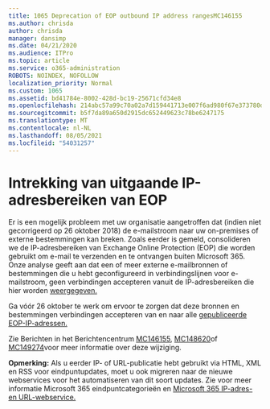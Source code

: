```yaml
---
title: 1065 Deprecation of EOP outbound IP address rangesMC146155
ms.author: chrisda
author: chrisda
manager: dansimp
ms.date: 04/21/2020
ms.audience: ITPro
ms.topic: article
ms.service: o365-administration
ROBOTS: NOINDEX, NOFOLLOW
localization_priority: Normal
ms.custom: 1065
ms.assetid: bd41784e-8002-428d-bc19-25671cfd34e8
ms.openlocfilehash: 214abc57a99c70a02a7d159441713e007f6ad980f67e373780d4ca297f69f764
ms.sourcegitcommit: b5f7da89a650d2915dc652449623c78be6247175
ms.translationtype: MT
ms.contentlocale: nl-NL
ms.lasthandoff: 08/05/2021
ms.locfileid: "54031257"
---
```

# <a name="deprecation-of-eop-outbound-ip-address-ranges"></a>Intrekking van uitgaande IP-adresbereiken van EOP

Er is een mogelijk probleem met uw organisatie aangetroffen dat (indien niet gecorrigeerd op 26 oktober 2018) de e-mailstroom naar uw on-premises of externe bestemmingen kan breken. Zoals eerder is gemeld, consolideren we de IP-adresbereiken van Exchange Online Protection (EOP) die worden gebruikt om e-mail te verzenden en te ontvangen buiten Microsoft 365. Onze analyse geeft aan dat een of meer externe e-mailbronnen of bestemmingen die u hebt geconfigureerd in verbindingslijnen voor e-mailstroom, geen verbindingen accepteren vanuit de IP-adresbereiken die hier worden [weergegeven.](https://docs.microsoft.com/office365/SecurityCompliance/eop/exchange-online-protection-ip-addresses)

Ga vóór 26 oktober te werk om ervoor te zorgen dat deze bronnen en bestemmingen verbindingen accepteren van en naar alle [gepubliceerde EOP-IP-adressen.](https://docs.microsoft.com/office365/SecurityCompliance/eop/exchange-online-protection-ip-addresses)

Zie Berichten in het Berichtencentrum [MC146155](https://portal.office.com/AdminPortal/home?switchtomodern=true#/MessageCenter?id=MC146155), [MC148620](https://portal.office.com/AdminPortal/home?switchtomodern=true#/MessageCenter?id=MC148620)of [MC149274](https://portal.office.com/AdminPortal/home?switchtomodern=true#/MessageCenter?id=MC149274)voor meer informatie over deze wijziging.

**Opmerking:** Als u eerder IP- of URL-publicatie hebt gebruikt via HTML, XML en RSS voor eindpuntupdates, moet u ook migreren naar de nieuwe webservices voor het automatiseren van dit soort updates. Zie voor meer informatie Microsoft 365 eindpuntcategorieën en [Microsoft 365 IP-adres- en URL-webservice.](https://techcommunity.microsoft.com/t5/Office-365-Blog/Announcing-Office-365-endpoint-categories-and-Office-365-IP/ba-p/177638)
